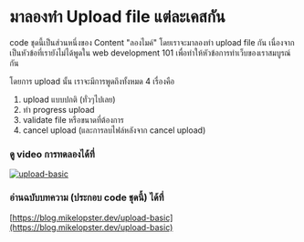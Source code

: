 # มาลองทำ Upload file แต่ละเคสกัน

code ชุดนี้เป็นส่วนหนึ่งของ Content "ลองไมค์" โดยเราจะมาลองทำ upload file กัน เนื่องจากเป็นหัวข้อที่เรายังไม่ได้พูดใน web development 101 เพื่อทำให้หัวข้อการทำเว็บของเราสมบูรณ์กัน

โดยการ upload นั้น เราจะมีการพูดถึงทั้งหมด 4 เรื่องคือ
1. upload แบบปกติ (ทั่วๆไปเลย)
2. ทำ progress upload
3. validate file หรือขนาดที่ต้องการ
4. cancel upload (และการลบไฟล์หลังจาก cancel upload)

### ดู video การทดลองได้ที่
[![upload-basic](https://img.youtube.com/vi/EIMHGO316xs/0.jpg)](https://youtu.be/EIMHGO316xs)

### อ่านฉบับบทความ (ประกอบ code ชุดนี้) ได้ที่
[https://blog.mikelopster.dev/upload-basic](https://blog.mikelopster.dev/upload-basic)
